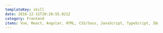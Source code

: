 ```yaml
---
templateKey: skill
date: 2018-12-31T20:20:55.021Z
category: Frontend
items: Vue, React, Angular, HTML, CSS/Sass, JavaScript, TypeScript, JQuery, Bootstrap
---
```

